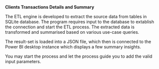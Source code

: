 **Clients Transactions Details and Summary**

The ETL engine is developed to extract the source data from tables in SQLite database. The program requires input to the database to extablish the connection and start the ETL process. The extracted data is transformed and summarised based on various use-case queries.

The result-set is loaded into a JSON file, which then is connected to the Power BI desktop instance which displays a few summary insights.

You may start the process and let the process guide you to add the valid input parameters.

